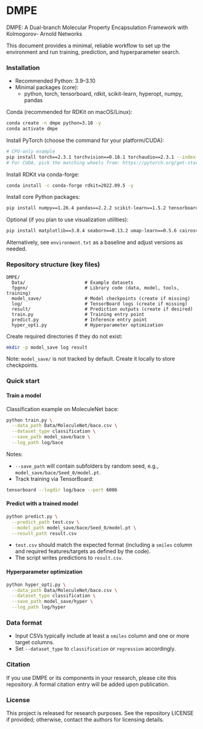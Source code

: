 # DMPE
DMPE: A Dual-branch Molecular Property Encapsulation Framework with Kolmogorov- Arnold Networks

This document provides a minimal, reliable workflow to set up the environment and run training, prediction, and hyperparameter search.


### Installation

- Recommended Python: 3.9–3.10
- Minimal packages (core):
  - python, torch, tensorboard, rdkit, scikit-learn, hyperopt, numpy, pandas

Conda (recommended for RDKit on macOS/Linux):
```bash
conda create -n dmpe python=3.10 -y
conda activate dmpe
```

Install PyTorch (choose the command for your platform/CUDA):
```bash
# CPU-only example
pip install torch==2.3.1 torchvision==0.18.1 torchaudio==2.3.1 --index-url https://download.pytorch.org/whl/cpu
# For CUDA, pick the matching wheels from: https://pytorch.org/get-started/locally/
```

Install RDKit via conda-forge:
```bash
conda install -c conda-forge rdkit=2022.09.5 -y
```

Install core Python packages:
```bash
pip install numpy==1.26.4 pandas==2.2.2 scikit-learn==1.5.2 tensorboard==2.17.0 hyperopt==0.2.7
```

Optional (if you plan to use visualization utilities):
```bash
pip install matplotlib==3.8.4 seaborn==0.13.2 umap-learn==0.5.6 cairosvg==2.7.1
```

Alternatively, see `environment.txt` as a baseline and adjust versions as needed.


### Repository structure (key files)
```
DMPE/
  Data/                      # Example datasets
  fpgnn/                     # Library code (data, model, tools, training)
  model_save/                # Model checkpoints (create if missing)
  log/                       # TensorBoard logs (create if missing)
  result/                    # Prediction outputs (create if desired)
  train.py                   # Training entry point
  predict.py                 # Inference entry point
  hyper_opti.py              # Hyperparameter optimization
```
Create required directories if they do not exist:
```bash
mkdir -p model_save log result
```
Note: `model_save/` is not tracked by default. Create it locally to store checkpoints.


### Quick start

#### Train a model
Classification example on MoleculeNet bace:
```bash
python train.py \
  --data_path Data/MoleculeNet/bace.csv \
  --dataset_type classification \
  --save_path model_save/bace \
  --log_path log/bace
```
Notes:
- `--save_path` will contain subfolders by random seed, e.g., `model_save/bace/Seed_0/model.pt`.
- Track training via TensorBoard:
```bash
tensorboard --logdir log/bace --port 6006
```

#### Predict with a trained model
```bash
python predict.py \
  --predict_path test.csv \
  --model_path model_save/bace/Seed_0/model.pt \
  --result_path result.csv
```
- `test.csv` should match the expected format (including a `smiles` column and required features/targets as defined by the code).
- The script writes predictions to `result.csv`.

#### Hyperparameter optimization
```bash
python hyper_opti.py \
  --data_path Data/MoleculeNet/bace.csv \
  --dataset_type classification \
  --save_path model_save/hyper \
  --log_path log/hyper
```


### Data format
- Input CSVs typically include at least a `smiles` column and one or more target columns.
- Set `--dataset_type` to `classification` or `regression` accordingly.
  

### Citation
If you use DMPE or its components in your research, please cite this repository. A formal citation entry will be added upon publication.


### License
This project is released for research purposes. See the repository LICENSE if provided; otherwise, contact the authors for licensing details.

